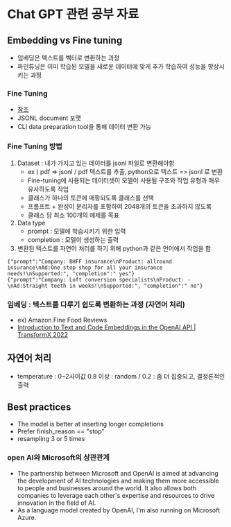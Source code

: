# Chat GPT 관련 공부 자료


## Embedding vs Fine tuning
- 임베딩은 텍스트를 벡터로 변환하는 과정
- 파인튜닝은 이미 학습된 모델을 새로운 데이터에 맞게 추가 학습하여 성능을 향상시키는 과정

### Fine Tuning
- [참조](https://platform.openai.com/docs/guides/fine-tuning)
- JSONL document 포맷
- CLI data preparation tool을 통해 데이터 변환 가능

### Fine Tuning 방법
1. Dataset : 내가 가지고 있는 데이터를 jsonl 파일로 변환해야함
    - ex ) pdf => jsonl / pdf 텍스트를 추출, python으로 텍스트 => jsonl 로 변환
    - Fine-tuning에 사용되는 데이터셋이 모델이 사용될 구조와 작업 유형과 매우 유사하도록 작업
    - 클래스가 하나의 토큰에 매핑되도록 클래스를 선택
    - 프롬프트 + 완성이 분리자를 포함하여 2048개의 토큰을 초과하지 않도록
    - 클래스 당 최소 100개의 예제를 목표
2. Data type
    - prompt : 모델에 학습시키기 위한 입력
    - completion : 모델이 생성하는 출력
3. 변환된 텍스트를 자연어 처리를 하기 위해 python과 같은 언어에서 작업을 함
```
{"prompt":"Company: BHFF insurance\nProduct: allround insurance\nAd:One stop shop for all your insurance needs!\nSupported:", "completion":" yes"}
{"prompt":"Company: Loft conversion specialists\nProduct: -\nAd:Straight teeth in weeks!\nSupported:", "completion":" no"}
```

### 임베딩 : 텍스트를 다루기 쉽도록 변환하는 과정 (자연어 처리)
- ex) Amazon Fine Food Reviews
- [Introduction to Text and Code Embeddings in the OpenAI API | TransformX 2022](https://www.youtube.com/watch?v=mnTV_TIkf9M)

## 자연어 처리
- temperature : 0~2사이값 0.8 이상 : random / 0.2 : 좀 더 집중되고, 결정론적인 출력


## Best practices
- The model is better at inserting longer completions
- Prefer finish_reason == "stop"
- resampling 3 or 5 times


### open AI와 Microsoft의 상관관계
- The partnership between Microsoft and OpenAI is aimed at advancing the development of AI technologies and making them more accessible to people and businesses around the world. It also allows both companies to leverage each other's expertise and resources to drive innovation in the field of AI.
- As a language model created by OpenAI, I'm also running on Microsoft Azure.
